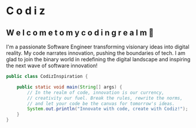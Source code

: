 

# C o d i z 

## W e l c o m e t o m y c o d i n g r e a l m 🚀

I'm a passionate Software Engineer transforming visionary ideas into digital reality. 
My code narrates innovation, pushing the boundaries of tech.
I am glad to join the binary world in redefining the digital landscape and inspiring the next wave of software innovation!
```java
public class CodizInspiration {

    public static void main(String[] args) {
        // In the realm of code, innovation is our currency,
        // creativity our fuel. Break the rules, rewrite the norms,
        // and let your code be the canvas for tomorrow's ideas.
        System.out.println("Innovate with code, create with Codiz!");
    }
}

